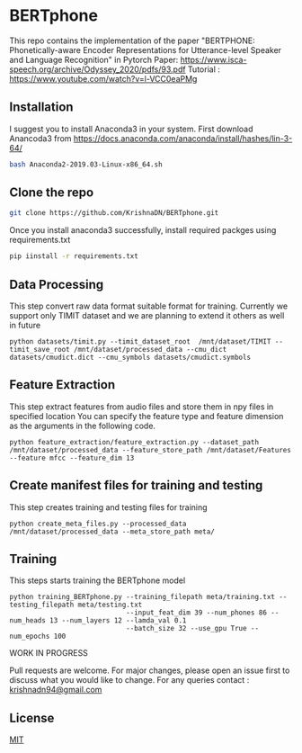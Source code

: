 # BERTphone
This repo contains the implementation of the paper "BERTPHONE: Phonetically-aware Encoder Representations for Utterance-level Speaker and Language Recognition" in Pytorch
Paper: https://www.isca-speech.org/archive/Odyssey_2020/pdfs/93.pdf
Tutorial : https://www.youtube.com/watch?v=l-VCC0eaPMg


## Installation

I suggest you to install Anaconda3 in your system. First download Anancoda3 from https://docs.anaconda.com/anaconda/install/hashes/lin-3-64/
```bash
bash Anaconda2-2019.03-Linux-x86_64.sh
```
## Clone the repo
```bash
git clone https://github.com/KrishnaDN/BERTphone.git
```
Once you install anaconda3 successfully, install required packges using requirements.txt
```bash
pip iinstall -r requirements.txt
```

## Data Processing
This step convert raw data format suitable format for training.
Currently we support only TIMIT dataset and we are planning to extend it others as well in future
```
python datasets/timit.py --timit_dataset_root  /mnt/dataset/TIMIT --timit_save_root /mnt/dataset/processed_data --cmu_dict datasets/cmudict.dict --cmu_symbols datasets/cmudict.symbols
```

## Feature Extraction
This step extract features from audio files and store them in npy files in specified location
You can specify the feature type and feature dimension as the arguments in the following code.
```
python feature_extraction/feature_extraction.py --dataset_path  /mnt/dataset/processed_data --feature_store_path /mnt/dataset/Features --feature mfcc --feature_dim 13
```

## Create manifest files for training and testing
This step creates training and testing files for training
```
python create_meta_files.py --processed_data  /mnt/dataset/processed_data --meta_store_path meta/ 
```

## Training
This steps starts training the BERTphone model 
```
python training_BERTphone.py --training_filepath meta/training.txt --testing_filepath meta/testing.txt
                             --input_feat_dim 39 --num_phones 86 --num_heads 13 --num_layers 12 --lamda_val 0.1
                             --batch_size 32 --use_gpu True --num_epochs 100
```
WORK IN PROGRESS


Pull requests are welcome. For major changes, please open an issue first to discuss what you would like to change.
For any queries contact : krishnadn94@gmail.com
## License
[MIT](https://choosealicense.com/licenses/mit/)

